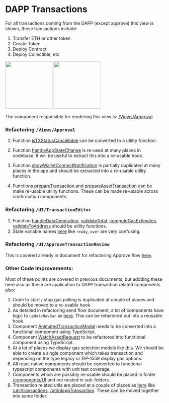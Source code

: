 # DAPP Transactions

For all transactions coming from the DAPP (except approve) this view is shown, these transactions include:

1. Transfer ETH or other token
2. Create Token
3. Deploy Contract
4. Deploy Collectible, etc

<img src="https://github.com/MetaMask/metamask-mobile/blob/dapp_transaction_architectural_doc/docs/confirmation-refactoring/dapp-transaction/create_token.png?raw=true" width="150"/>

<img src="https://github.com/MetaMask/metamask-mobile/blob/dapp_transaction_architectural_doc/docs/confirmation-refactoring/dapp-transaction/transfer_token.png?raw=true" width="150"/>

The component responsible for rendering this view is: [/Views/Approval](https://github.com/MetaMask/metamask-mobile/blob/main/app/components/Views/Approval)

### Refactoring `/Views/Approval`

1. Function [isTXStatusCancellable](https://github.com/MetaMask/metamask-mobile/blob/e3f89a49a672b7c74419b4c6c9fc34a3ae9be023/app/components/Views/Approval/index.js#L150) can be converted to a utility function.

2. Function [handleAppStateChange](https://github.com/MetaMask/metamask-mobile/blob/e3f89a49a672b7c74419b4c6c9fc34a3ae9be023/app/components/Views/Approval/index.js#L163) is re-used at many places in codebase. It will be useful to extract this into a re-usable hook.

3. Function [showWalletConnectNotification](https://github.com/MetaMask/metamask-mobile/blob/e3f89a49a672b7c74419b4c6c9fc34a3ae9be023/app/components/Views/Approval/index.js#L280) is partially duplicated at many places in the app and should be extracted into a re-usable utility function.

4. Functions [prepareTransaction](https://github.com/MetaMask/metamask-mobile/blob/e3f89a49a672b7c74419b4c6c9fc34a3ae9be023/app/components/Views/Approval/index.js#L406) and [prepareAssetTransaction](https://github.com/MetaMask/metamask-mobile/blob/e3f89a49a672b7c74419b4c6c9fc34a3ae9be023/app/components/Views/Approval/index.js#L438) can be make re-usable utility functions. These can be made re-usable across confirmation components.

### Refactoring `/UI/TransactionEditor`

1. Function [handleDataGeneration](https://github.com/MetaMask/metamask-mobile/blob/e3f89a49a672b7c74419b4c6c9fc34a3ae9be023/app/components/UI/TransactionEditor/index.js#L477), [validateTotal](https://github.com/MetaMask/metamask-mobile/blob/e3f89a49a672b7c74419b4c6c9fc34a3ae9be023/app/components/UI/TransactionEditor/index.js#L541), [computeGasExtimates](https://github.com/MetaMask/metamask-mobile/blob/e3f89a49a672b7c74419b4c6c9fc34a3ae9be023/app/components/UI/TransactionEditor/index.js#L147), [validateToAddress](https://github.com/MetaMask/metamask-mobile/blob/e3f89a49a672b7c74419b4c6c9fc34a3ae9be023/app/components/UI/TransactionEditor/index.js#L575) should be utility functions.
2. State variable names [here](https://github.com/MetaMask/metamask-mobile/blob/e3f89a49a672b7c74419b4c6c9fc34a3ae9be023/app/components/UI/TransactionEditor/index.js#L134) like `ready`, `over` are very confusing.

### Refactoring `/UI/ApproveTransactionReview`

This is covered already in document for refactoring Approve flow [here](https://github.com/MetaMask/metamask-mobile/pull/6024).

### Other Code Improvements:

Most of these points are covered in previous documents, but addding these here also as these are application to DAPP transaction related components also:

1. Code to start / stop gas polling is duplicated at couple of places and should be moved to a re-usable hook.
2. As detailed in refactoring send flow document, a lot of components have logic to `updateNavBar` as [here](https://github.com/MetaMask/metamask-mobile/blob/e3f89a49a672b7c74419b4c6c9fc34a3ae9be023/app/components/Views/Approval/index.js#L121). This can be refactored out into a reusable hook.
3. Component [AnimatedTransactionModal](https://github.com/MetaMask/metamask-mobile/blob/main/app/components/UI/AnimatedTransactionModal/index.js) needs to be converted into a functional component using TypeScript.
4. Component [WatchAssetRequest](https://github.com/MetaMask/metamask-mobile/blob/main/app/components/UI/WatchAssetRequest/index.js) to be refactored into functional component using TypeScript.
5. At a lot of places we display gas selection modals like [this](https://github.com/MetaMask/metamask-mobile/blob/a803bec1d941f92062349f1edb619f447819f932/app/components/Views/ApproveView/Approve/index.js#L690). We should be able to create a single component which takes transaction and depending on the type legacy or EIP-1559 display gas options.
6. All react native components should be converted to functional typescript components with unit test coverage.
7. Components which are possibly re-usable should be placed in folder [/components/UI](https://github.com/MetaMask/metamask-mobile/blob/main/app/components/UI) and not nested in sub-folders.
8. Transaction related utils are placed at a couple of places as [here](https://github.com/MetaMask/metamask-mobile/tree/main/app/util) like [/util/transactions](https://github.com/MetaMask/metamask-mobile/tree/main/app/util/transactions), [/util/dappTransaction](https://github.com/MetaMask/metamask-mobile/tree/main/app/util/dappTransactions). These can be moved together into same folder.
